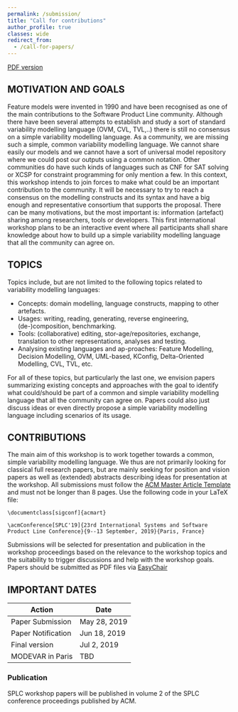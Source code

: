 ```yaml
---
permalink: /submission/
title: "Call for contributions"
author_profile: true
classes: wide
redirect_from: 
  - /call-for-papers/
---
```


[PDF version](../assets/modevar/MODEVAR-CFP.pdf)

## MOTIVATION AND GOALS

Feature models were invented in 1990 and have been recognised as one of the main contributions to the Software Product Line community. Although there have been several attempts to establish and study a sort of standard variability modelling language (OVM, CVL, TVL,..) there is still no consensus on a simple variability modelling language. 
As a community, we are missing such a simple, common variability modelling language. We cannot share easily our models and we cannot have a sort of universal model repository where we could post our outputs using a common notation. Other communities do have such kinds of languages such as CNF for SAT solving or XCSP for constraint programming for only mention a few.
In this context, this workshop intends to join forces to make what could be an important contribution to the community. It will be necessary to try to reach a consensus on the modelling constructs and its syntax and have a big enough and representative consortium that supports the proposal.
There can be many motivations, but the most important is: information (artefact) sharing among researchers, tools or developers. This first international workshop plans to be an interactive event where all participants shall share knowledge about how to build up a simple variability modelling language that all the community can agree on.

## TOPICS

Topics include, but are not limited to the following topics related to variability modelling languages:
* Concepts: domain modelling, language constructs, mapping to other artefacts.
* Usages: writing, reading, generating, reverse engineering, (de-)composition, benchmarking.
* Tools: (collaborative) editing, stor-age/repositories, exchange, translation to other representations, analyses and testing.
* Analysing existing languages and ap-proaches: Feature Modelling, Decision Modelling, OVM, UML-based, KConfig, Delta-Oriented Modelling, CVL, TVL, etc.

For all of these topics, but particularly the last one, we envision papers summarizing existing concepts and approaches with the goal to identify what could/should be part of a common and simple variability modelling language that all the community can agree on. Papers could also just discuss ideas or even directly propose a simple variability modelling language including scenarios of its usage. 

## CONTRIBUTIONS

The main aim of this workshop is to work together towards a common, simple variability modelling language. We thus are not primarily looking for classical full research papers, but are mainly seeking for position and vision papers as well as (extended) abstracts describing ideas for presentation at the workshop. All submissions must follow the [ACM Master Article Template](https://www.acm.org/publications/proceedings-template) and must not be longer than 8 pages. Use the following code in your LaTeX file: 

~~~~
\documentclass[sigconf]{acmart}

\acmConference[SPLC'19]{23rd International Systems and Software Product Line Conference}{9--13 September, 2019}{Paris, France}
~~~~


Submissions will be selected for presentation and publication in the workshop proceedings based on the relevance to the workshop topics and the suitability to trigger discussions and help with the workshop goals. Papers should be submitted as PDF files via [EasyChair](https://easychair.org/conferences/?conf=modevar2019)

## IMPORTANT DATES

| Action             | Date        |
| -------------------- | ------------ |
| Paper Submission     | May 28, 2019 |
| Paper Notification   | Jun 18, 2019 |
| Final version        | Jul  2, 2019 |
| MODEVAR in Paris     | TBD          |


### Publication
SPLC workshop papers will be published in volume 2 of the SPLC conference proceedings published by ACM.

